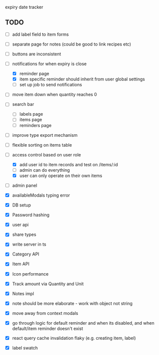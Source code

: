 expiry date tracker

## TODO

- [ ] add label field to item forms
- [ ] separate page for notes (could be good to link recipes etc)
- [ ] buttons are inconsistent
- [ ] notifications for when expiry is close
  - [x] reminder page
  - [x] item specific reminder should inherit from user global settings
  - [ ] set up job to send notifications
- [ ] move item down when quantity reaches 0
- [ ] search bar
  - [ ] labels page
  - [ ] items page
  - [ ] reminders page
- [ ] improve type export mechanism
- [ ] flexible sorting on items table
- [ ] access control based on user role

  - [x] add user id to item records and test on /items/:id
  - [ ] admin can do everything
  - [x] user can only operate on their own items

- [ ] admin panel
- [x] availableModals typing error
- [x] DB setup
- [x] Password hashing
- [x] user api
- [x] share types
- [x] write server in ts
- [x] Category API
- [x] Item API
- [x] Icon performance
- [x] Track amount via Quantity and Unit
- [x] Notes impl
- [x] note should be more elaborate - work with object not string
- [x] move away from context modals
- [x] go through logic for default reminder and when its disabled, and when default/item reminder doesn't exist
- [x] react query cache invalidation flaky (e.g. creating item, label)
- [x] label swatch
